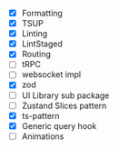 - [x] Formatting
- [x] TSUP
- [x] Linting
- [x] LintStaged
- [x] Routing
- [ ] tRPC
- [ ] websocket impl
- [x] zod
- [ ] UI Library sub package
- [ ] Zustand Slices pattern
- [x] ts-pattern
- [x] Generic query hook
- [ ] Animations
